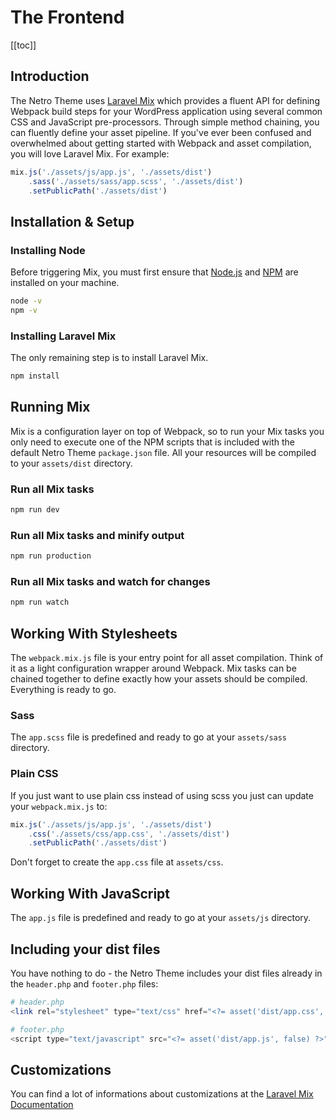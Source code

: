 # The Frontend

[[toc]]

## Introduction

The Netro Theme uses [Laravel Mix](https://github.com/JeffreyWay/laravel-mix) which provides a fluent API for defining Webpack build steps for your WordPress application using several common CSS and JavaScript pre-processors.
Through simple method chaining, you can fluently define your asset pipeline. If you've ever been confused and overwhelmed about getting started with Webpack and asset compilation, you will love Laravel Mix. For example:

```javascript
mix.js('./assets/js/app.js', './assets/dist')
    .sass('./assets/sass/app.scss', './assets/dist')
    .setPublicPath('./assets/dist')
```

## Installation & Setup

### Installing Node

Before triggering Mix, you must first ensure that [Node.js](https://nodejs.org) and [NPM](https://www.npmjs.com) are installed on your machine.

```bash
node -v
npm -v
```

### Installing Laravel Mix

The only remaining step is to install Laravel Mix.

```bash
npm install
```

## Running Mix

Mix is a configuration layer on top of Webpack, so to run your Mix tasks you only need to execute one of the NPM scripts that is included with the default Netro Theme `package.json` file.
All your resources will be compiled to your `assets/dist` directory.

### Run all Mix tasks

```bash
npm run dev
```

### Run all Mix tasks and minify output

```bash
npm run production
```

### Run all Mix tasks and watch for changes

```bash
npm run watch
```

## Working With Stylesheets

The `webpack.mix.js` file is your entry point for all asset compilation. Think of it as a light configuration wrapper around Webpack. Mix tasks can be chained together to define exactly how your assets should be compiled.
Everything is ready to go.

### Sass

The `app.scss` file is predefined and ready to go at your `assets/sass` directory.

### Plain CSS

If you just want to use plain css instead of using scss you just can update your `webpack.mix.js` to:

```javascript
mix.js('./assets/js/app.js', './assets/dist')
    .css('./assets/css/app.css', './assets/dist')
    .setPublicPath('./assets/dist')
```

Don't forget to create the `app.css` file at `assets/css`.

## Working With JavaScript

The `app.js` file is predefined and ready to go at your `assets/js` directory.

## Including your dist files

You have nothing to do - the Netro Theme includes your dist files already in the `header.php` and `footer.php` files:

```php
# header.php
<link rel="stylesheet" type="text/css" href="<?= asset('dist/app.css', false) ?>">

# footer.php
<script type="text/javascript" src="<?= asset('dist/app.js', false) ?>"></script>
```

## Customizations

You can find a lot of informations about customizations at the [Laravel Mix Documentation](https://laravel-mix.com/docs)

